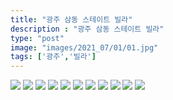```yaml
---
title: "광주 삼동 스테이트 빌라"
description : "광주 삼동 스테이트 빌라"
type: "post"
image: "images/2021_07/01/01.jpg"
tags: ['광주','빌라']
---
```


![](/images/2021_07/01/KakaoTalk_20210911_200326538_05.jpg)
![](/images/2021_07/01/KakaoTalk_20210911_200326538_06.jpg)
![](/images/2021_07/01/KakaoTalk_20210911_200326538_07.jpg)
![](/images/2021_07/01/KakaoTalk_20210911_200326538_09.jpg)
![](/images/2021_07/01/KakaoTalk_20210911_200326538_10.jpg)
![](/images/2021_07/01/KakaoTalk_20210911_200326538_12.jpg)
![](/images/2021_07/01/KakaoTalk_20210911_200326538_13.jpg)
![](/images/2021_07/01/KakaoTalk_20210911_200326538_14.jpg)
![](/images/2021_07/01/KakaoTalk_20210911_200326538_22.jpg)
![](/images/2021_07/01/KakaoTalk_20210911_200326538_23.jpg)
![](/images/2021_07/01/KakaoTalk_20210911_200326538_24.jpg)
